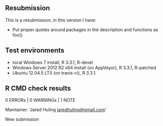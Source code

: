 
## Resubmission

This is a resubmission, in this version I have:

* Put proper quotes around packages in the description and functions as foo().

## Test environments

* local Windows 7 install, R 3.3.1, R-devel
* Windows Server 2012 R2 x64 install (on AppVeyor), R 3.3.1, R-patched
* Ubuntu 12.04.5 LTS (on travis-ci), R 3.3.1.

## R CMD check results

0 ERRORs | 0 WARNINGs | 1 NOTE

Maintainer: 'Jared Huling <jaredhuling@gmail.com>'

New submission
